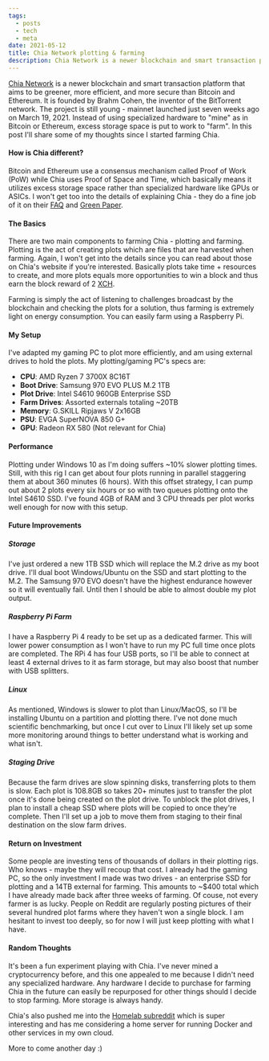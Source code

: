 ```yaml
---
tags:
  - posts
  - tech
  - meta
date: 2021-05-12
title: Chia Network plotting & farming
description: Chia Network is a newer blockchain and smart transaction platform that aims to be greener, more efficient, and more secure than Bitcoin and Ethereum. It is founded by Brahm Cohen, the inventor of the BitTorrent network.
---
```

[Chia Network](https://www.chia.net/) is a newer blockchain and smart transaction platform that aims to be greener, more efficient, and more secure than Bitcoin and Ethereum. It is founded by Brahm Cohen, the inventor of the BitTorrent network. The project is still young - mainnet launched just seven weeks ago on March 19, 2021. Instead of using specialized hardware to "mine" as in Bitcoin or Ethereum, excess storage space is put to work to "farm". In this post I'll share some of my thoughts since I started farming Chia.<!-- excerpt -->
#### How is Chia different?
Bitcoin and Ethereum use a consensus mechanism called Proof of Work (PoW) while Chia uses Proof of Space and Time, which basically means it utilizes excess storage space rather than specialized hardware like GPUs or ASICs. I won't get too into the details of explaining Chia - they do a fine job of it on their [FAQ](https://www.chia.net/faq/) and [Green Paper](https://www.chia.net/greenpaper/).

#### The Basics
There are two main components to farming Chia - plotting and farming. Plotting is the act of creating plots which are files that are harvested when farming. Again, I won't get into the details since you can read about those on Chia's website if you're interested. Basically plots take time + resources to create, and more plots equals more opportunities to win a block and thus earn the block reward of 2 [XCH](https://www.coingecko.com/en/coins/chia).

Farming is simply the act of listening to challenges broadcast by the blockchain and checking the plots for a solution, thus farming is extremely light on energy consumption. You can easily farm using a Raspberry Pi.

#### My Setup
I've adapted my gaming PC to plot more efficiently, and am using external drives to hold the plots. My plotting/gaming PC's specs are:

* **CPU**: AMD Ryzen 7 3700X 8C16T
* **Boot Drive**: Samsung 970 EVO PLUS M.2 1TB
* **Plot Drive**: Intel S4610 960GB Enterprise SSD
* **Farm Drives**: Assorted externals totaling ~20TB
* **Memory**: G.SKILL Ripjaws V 2x16GB
* **PSU**: EVGA SuperNOVA 850 G+
* **GPU**: Radeon RX 580 (Not relevant for Chia)

#### Performance
Plotting under Windows 10 as I'm doing suffers ~10% slower plotting times. Still, with this rig I can get about four plots running in parallel staggering them at about 360 minutes (6 hours). With this offset strategy, I can pump out about 2 plots every six hours or so with two queues plotting onto the Intel S4610 SSD. I've found 4GB of RAM and 3 CPU threads per plot works well enough for now with this setup.

#### Future Improvements

##### Storage
I've just ordered a new 1TB SSD which will replace the M.2 drive as my boot drive. I'll dual boot Windows/Ubuntu on the SSD and start plotting to the M.2. The Samsung 970 EVO doesn't have the highest endurance however so it will eventually fail. Until then I should be able to almost double my plot output.

##### Raspberry Pi Farm
I have a Raspberry Pi 4 ready to be set up as a dedicated farmer. This will lower power consumption as I won't have to run my PC full time once plots are completed. The RPi 4 has four USB ports, so I'll be able to connect at least 4 external drives to it as farm storage, but may also boost that number with USB splitters.

##### Linux
As mentioned, Windows is slower to plot than Linux/MacOS, so I'll be installing Ubuntu on a partition and plotting there. I've not done much scientific benchmarking, but once I cut over to Linux I'll likely set up some more monitoring around things to better understand what is working and what isn't.

##### Staging Drive
Because the farm drives are slow spinning disks, transferring plots to them is slow. Each plot is 108.8GB so takes 20+ minutes just to transfer the plot once it's done being created on the plot drive. To unblock the plot drives, I plan to install a cheap SSD where plots will be copied to once they're complete. Then I'll set up a job to move them from staging to their final destination on the slow farm drives.

#### Return on Investment
Some people are investing tens of thousands of dollars in their plotting rigs. Who knows - maybe they will recoup that cost. I already had the gaming PC, so the only investment I made was two drives - an enterprise SSD for plotting and a 14TB external for farming. This amounts to ~$400 total which I have already made back after three weeks of farming. Of couse, not every farmer is as lucky. People on Reddit are regularly posting pictures of their several hundred plot farms where they haven't won a single block. I am hesitant to invest too deeply, so for now I will just keep plotting with what I have.

#### Random Thoughts
It's been a fun experiment playing with Chia. I've never mined a cryptocurrency before, and this one appealed to me because I didn't need any specialized hardware. Any hardware I decide to purchase for farming Chia in the future can easily be repurposed for other things should I decide to stop farming. More storage is always handy.

Chia's also pushed me into the [Homelab subreddit](https://www.reddit.com/r/homelab/) which is super interesting and has me considering a home server for running Docker and other services in my own cloud.

More to come another day :)
